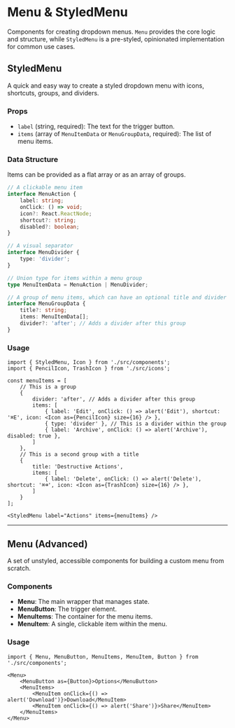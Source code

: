 # Menu & StyledMenu

Components for creating dropdown menus. `Menu` provides the core logic and structure, while `StyledMenu` is a pre-styled, opinionated implementation for common use cases.

## StyledMenu

A quick and easy way to create a styled dropdown menu with icons, shortcuts, groups, and dividers.

### Props
*   `label` (string, required): The text for the trigger button.
*   `items` (array of `MenuItemData` or `MenuGroupData`, required): The list of menu items.

### Data Structure

Items can be provided as a flat array or as an array of groups.

```ts
// A clickable menu item
interface MenuAction {
    label: string;
    onClick: () => void;
    icon?: React.ReactNode;
    shortcut?: string;
    disabled?: boolean;
}

// A visual separator
interface MenuDivider {
    type: 'divider';
}

// Union type for items within a menu group
type MenuItemData = MenuAction | MenuDivider;

// A group of menu items, which can have an optional title and divider
interface MenuGroupData {
    title?: string;
    items: MenuItemData[];
    divider?: 'after'; // Adds a divider after this group
}
```

### Usage
```tsx
import { StyledMenu, Icon } from './src/components';
import { PencilIcon, TrashIcon } from './src/icons';

const menuItems = [
    // This is a group
    {
        divider: 'after', // Adds a divider after this group
        items: [
            { label: 'Edit', onClick: () => alert('Edit'), shortcut: '⌘E', icon: <Icon as={PencilIcon} size={16} /> },
            { type: 'divider' }, // This is a divider within the group
            { label: 'Archive', onClick: () => alert('Archive'), disabled: true },
        ]
    },
    // This is a second group with a title
    {
        title: 'Destructive Actions',
        items: [
            { label: 'Delete', onClick: () => alert('Delete'), shortcut: '⌘⌫', icon: <Icon as={TrashIcon} size={16} /> },
        ]
    }
];

<StyledMenu label="Actions" items={menuItems} />
```

---

## Menu (Advanced)

A set of unstyled, accessible components for building a custom menu from scratch.

### Components
*   **Menu**: The main wrapper that manages state.
*   **MenuButton**: The trigger element.
*   **MenuItems**: The container for the menu items.
*   **MenuItem**: A single, clickable item within the menu.

### Usage
```tsx
import { Menu, MenuButton, MenuItems, MenuItem, Button } from './src/components';

<Menu>
    <MenuButton as={Button}>Options</MenuButton>
    <MenuItems>
        <MenuItem onClick={() => alert('Download')}>Download</MenuItem>
        <MenuItem onClick={() => alert('Share')}>Share</MenuItem>
    </MenuItems>
</Menu>
```